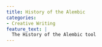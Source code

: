 ```yaml
---
title: History of the Alembic
categories:
- Creative Writing
feature_text: |
  The History of the Alembic tool
---
```

